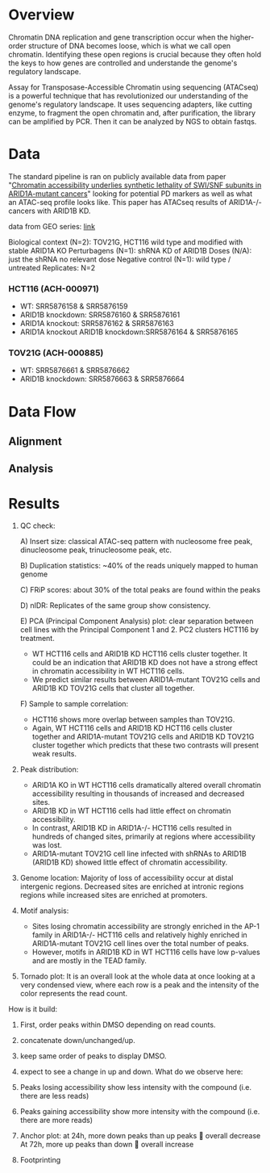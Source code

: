 # Overview

Chromatin DNA replication and gene transcription occur when the higher-order structure of DNA becomes loose, which is what we call open chromatin. Identifying these open regions is crucial because they often hold the keys to how genes are controlled and understande the genome's regulatory landscape.

Assay for Transposase-Accessible Chromatin using sequencing (ATACseq) is a powerful technique that has revolutionized our understanding of the genome's regulatory landscape. It uses sequencing adapters, like cutting enzyme, to fragment the open chromatin and, after purification, the library can be amplified by PCR. Then it can be analyzed by NGS to obtain fastqs.


# Data

The standard pipeline is ran on publicly available data from paper "[Chromatin accessibility underlies synthetic lethality of SWI/SNF subunits in ARID1A-mutant cancers](https://elifesciences.org/articles/30506#content)" looking for potential PD markers as well as what an ATAC-seq profile looks like. This paper has ATACseq results of ARID1A-/- cancers with ARID1B KD. 

data from GEO series:  [link](https://www.ncbi.nlm.nih.gov/geo/query/acc.cgi?acc=GSE101975)

Biological context (N=2):  TOV21G, HCT116
wild type and modified with stable ARID1A KO
Perturbagens (N=1):  shRNA KD of ARID1B
Doses (N/A):  just the shRNA no relevant dose
Negative control (N=1):  wild type / untreated
Replicates:  N=2



### HCT116 (ACH-000971)
* WT: SRR5876158 & SRR5876159
* ARID1B knockdown: SRR5876160 & SRR5876161
* ARID1A knockout: SRR5876162 & SRR5876163
* ARID1A knockout ARID1B knockdown:SRR5876164 & SRR5876165

### TOV21G (ACH-000885)
* WT: SRR5876661 & SRR5876662
* ARID1B knockdown: SRR5876663 & SRR5876664


# Data Flow



## Alignment

## Analysis




# Results


1) QC check:
   
   A) Insert size: classical ATAC-seq pattern with nucleosome free peak, dinucleosome peak, trinucleosome peak, etc.
   
   B) Duplication statistics: ~40% of the reads uniquely mapped to human genome
   
   C) FRiP scores: about 30% of the total peaks are found within the peaks

   D) nIDR: Replicates of the same group show consistency.

   
   E) PCA (Principal Component Analysis) plot: clear separation between cell lines with the Principal Component 1 and 2. PC2 clusters HCT116 by treatment.
   *   WT HCT116 cells and ARID1B KD HCT116 cells cluster together. It could be an indication that ARID1B KD does not have a strong effect in chromatin accessibility in WT HCT116 cells.
   *   We predict similar results between ARID1A-mutant TOV21G cells and ARID1B KD TOV21G cells that cluster all together.
  
   
   F) Sample to sample correlation:
   * HCT116 shows more overlap between samples than TOV21G.
   * Again, WT HCT116 cells and ARID1B KD HCT116 cells cluster together and ARID1A-mutant TOV21G cells and ARID1B KD TOV21G cluster together which predicts that these two contrasts will present weak results. 
   
   
2) Peak distribution:

   * ARID1A KO in WT HCT116 cells dramatically altered overall chromatin accessibility resulting in thousands of increased and decreased sites.
   * ARID1B KD in WT HCT116 cells had little effect on chromatin accessibility.
   * In contrast, ARID1B KD in ARID1A-/- HCT116 cells resulted in hundreds of changed sites, primarily at regions where accessibility was lost.
   * ARID1A-mutant TOV21G cell line infected with shRNAs to ARID1B (ARID1B KD) showed little effect of chromatin accessibility.

     
3) Genome location: Majority of loss of accessibility occur at distal intergenic regions. Decreased sites are enriched at intronic regions regions while increased sites are enriched at promoters.
  
     
4) Motif analysis: 
   * Sites losing chromatin accessibility are strongly enriched in the AP-1 family in ARID1A-/- HCT116 cells and relatively highly enriched in ARID1A-mutant TOV21G cell lines over the total number of peaks.
   * However, motifs in ARID1B KD in WT HCT116 cells have low p-values and are mostly in the TEAD family.
     
5) Tornado plot: It is an overall look at the whole data at once looking at a very condensed view, where each row is a peak and the intensity of the color represents the read count.

How is it build:
   1)	First, order peaks within DMSO depending on read counts.
   2)	concatenate down/unchanged/up.
   3)	keep same order of peaks to display DMSO.
   4)	expect to see a change in up and down.
What do we observe here:
   1)	Peaks losing accessibility show less intensity with the compound (i.e. there are less reads)
   2)	Peaks gaining accessibility show more intensity with the compound (i.e. there are more reads)
   3)	Anchor plot: at 24h, more down peaks than up peaks  overall decrease
	At 72h, more up peaks than down  overall increase 


6) Footprinting






